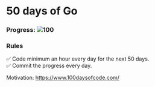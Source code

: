 # 50 days of Go 

### Progress: ![100](https://img.shields.io/badge/53-50-blue)

### Rules
✅ Code minimum an hour every day for the next 50 days.<br>
✅ Commit the progress every day.

Motivation: https://www.100daysofcode.com/
